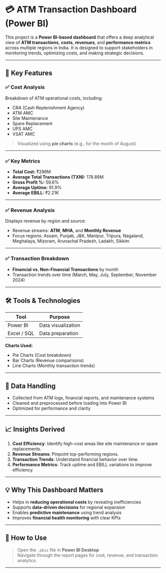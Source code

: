 # 💳 ATM Transaction Dashboard (Power BI)

This project is a **Power BI-based dashboard** that offers a deep analytical view of **ATM transactions**, **costs**, **revenues**, and **performance metrics** across multiple regions in India. It is designed to support stakeholders in monitoring trends, optimizing costs, and making strategic decisions.

---

## 📌 Key Features

### ✅ **Cost Analysis**
Breakdown of ATM operational costs, including:
- CRA (Cash Replenishment Agency)
- ATM AMC
- Site Maintenance
- Spare Replacement
- UPS AMC
- VSAT AMC

> Visualized using **pie charts** (e.g., for the month of August)

---

### ✅ **Key Metrics**
- **Total Cost:** ₹296M  
- **Average Total Transactions (TXN):** 178.89M  
- **Gross Profit %:** 59.6%  
- **Average Uptime:** 91.9%  
- **Average EBILL:** ₹2.21K  

---

### ✅ **Revenue Analysis**
Displays revenue by region and source:
- Revenue streams: **ATM**, **MHA**, and **Monthly Revenue**
- Focus regions: Assam, Punjab, J&K, Manipur, Tripura, Nagaland, Meghalaya, Mizoram, Arunachal Pradesh, Ladakh, Sikkim

---

### ✅ **Transaction Breakdown**
- **Financial vs. Non-Financial Transactions** by month
- Transaction trends over time (March, May, July, September, November 2024)

---

## 🛠 Tools & Technologies

| Tool      | Purpose                  |
|-----------|--------------------------|
| Power BI  | Data visualization       |
| Excel / SQL | Data preparation       |

**Charts Used:**  
- Pie Charts (Cost breakdown)  
- Bar Charts (Revenue comparisons)  
- Line Charts (Monthly transaction trends)

---

## 📁 Data Handling

- Collected from ATM logs, financial reports, and maintenance systems
- Cleaned and preprocessed before loading into Power BI
- Optimized for performance and clarity

---

## 📈 Insights Derived

1. **Cost Efficiency**: Identify high-cost areas like site maintenance or spare replacements.
2. **Revenue Streams**: Pinpoint top-performing regions.
3. **Transaction Trends**: Understand financial behavior over time.
4. **Performance Metrics**: Track uptime and EBILL variations to improve efficiency.

---

## 💡 Why This Dashboard Matters

- Helps in **reducing operational costs** by revealing inefficiencies
- Supports **data-driven decisions** for regional expansion
- Enables **predictive maintenance** using trend analysis
- Improves **financial health monitoring** with clear KPIs

---

## 📎 How to Use

> Open the `.pbix` file in **Power BI Desktop**  
> Navigate through the report pages for cost, revenue, and transaction analytics.

---
